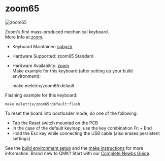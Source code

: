 # zoom65

![zoom65](https://i.imgur.com/NIbreqd.jpeg) 

Zoom's first mass-produced mechanical keyboard.  
More Info at [zoom](https://zoom65.com/).
​
* Keyboard Maintainer: [spbgzh](https://github.com/spbgzh)
* Hardware Supported: zoom65 Standard
* Hardware Availability: [zoom](https://zoom65.com/)  
​
Make example for this keyboard (after setting up your build environment):

    make meletrix/zoom65:default

Flashing example for this keyboard:

    make meletrix/zoom65:default:flash

To reset the board into bootloader mode, do one of the following:

* Tap the Reset switch mounted on the PCB
* In the case of the default keymap, use the key combination Fn + End
* Hold the Esc key while connecting the USB cable (also erases persistent settings)

See the [build environment setup](https://docs.qmk.fm/#/getting_started_build_tools) and the [make instructions](https://docs.qmk.fm/#/getting_started_make_guide) for more information. Brand new to QMK? Start with our [Complete Newbs Guide](https://docs.qmk.fm/#/newbs).
